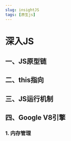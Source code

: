 ```yaml
---
slug: insightJS
tags: [原生js]
---
```


# 深入JS

## 一、JS原型链
## 二、this指向
## 三、JS运行机制
## 四、Google V8引擎
### 1. 内存管理